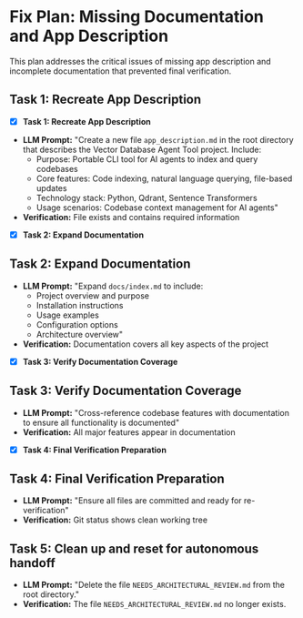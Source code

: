 # Fix Plan: Missing Documentation and App Description

This plan addresses the critical issues of missing app description and incomplete documentation that prevented final verification.

## Task 1: Recreate App Description
- [x] **Task 1: Recreate App Description**
- **LLM Prompt:** "Create a new file `app_description.md` in the root directory that describes the Vector Database Agent Tool project. Include:
  - Purpose: Portable CLI tool for AI agents to index and query codebases
  - Core features: Code indexing, natural language querying, file-based updates
  - Technology stack: Python, Qdrant, Sentence Transformers
  - Usage scenarios: Codebase context management for AI agents"
- **Verification:** File exists and contains required information

- [x] **Task 2: Expand Documentation**
## Task 2: Expand Documentation
- **LLM Prompt:** "Expand `docs/index.md` to include:
  - Project overview and purpose
  - Installation instructions
  - Usage examples
  - Configuration options
  - Architecture overview"
- **Verification:** Documentation covers all key aspects of the project
- [x] **Task 3: Verify Documentation Coverage**

## Task 3: Verify Documentation Coverage
- **LLM Prompt:** "Cross-reference codebase features with documentation to ensure all functionality is documented"
- **Verification:** All major features appear in documentation
- [x] **Task 4: Final Verification Preparation**

## Task 4: Final Verification Preparation
- **LLM Prompt:** "Ensure all files are committed and ready for re-verification"
- **Verification:** Git status shows clean working tree

## Task 5: Clean up and reset for autonomous handoff
- **LLM Prompt:** "Delete the file `NEEDS_ARCHITECTURAL_REVIEW.md` from the root directory."
- **Verification:** The file `NEEDS_ARCHITECTURAL_REVIEW.md` no longer exists.